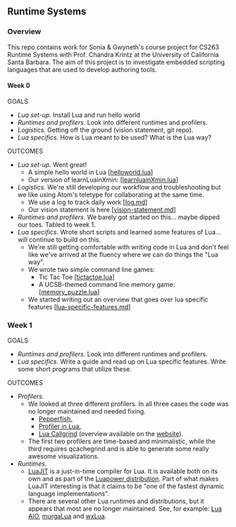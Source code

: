 ## Runtime Systems

### Overview

This repo contains work for Sonia & Gwyneth's course project for CS263 Runtime Systems with Prof. Chandra Krintz at the University of California Santa Barbara. The aim of this project is to investigate embedded scripting languages that are used to develop authoring tools.

#### Week 0

GOALS

- *Lua set-up.* Install Lua and run hello world
- *Runtimes and profilers.* Look into different runtimes and profilers.
- *Logistics.* Getting off the ground (vision statement, git repo).
- *Lua specifics.* How is Lua meant to be used? What is the Lua way?

OUTCOMES

-  *Lua set-up.* Went great!
	- A simple hello world in Lua
	[[helloworld.lua](week0/helloworld.lua)]
	- Our version of learnLuainXmin: [[learnluainXmin.lua](week0/learnluainXmin.lua)]
- *Logistics.* We're still developing our workflow and troubleshooting but we like using Atom's teletype for collaborating at the same time.
	- We use a log to track daily work [[log.md](log.md)]
	- Our vision statement is here [[vision-statement.md](week0/vision-statement.md)]
-  *Runtimes and profilers.* We barely got started on this... maybe dipped our toes. Tabled to week 1.
- *Lua specifics.* Wrote short scripts and learned some features of Lua... will continue to build on this.
	- We're still getting comfortable with writing code in Lua and don't feel like we've arrived at the fluency where we can do things the "Lua way".
	- We wrote two simple command line games:
		- Tic Tac Toe [[tictactoe.lua](week0/tictactoe.lua)]
		- A UCSB-themed command line memory game: [[memory_puzzle.lua](week0/memory_puzzle.lua)]
	- We started writing out an overview that goes over lua specific features [[lua-specific-features.md](week1/lua-specific-features.md)]


### Week 1

GOALS

- *Runtimes and profilers.* Look into different runtimes and profilers.
- *Lua specifics.* Write a guide and read up on Lua specific features. Write some short programs that utilize these.


OUTCOMES

- *Profilers.*
	- We looked at three different profilers. In all three cases the code was no longer maintained and needed fixing.
		- [Pepperfish.](week1/pepperfish_profiler.lua)
		- [Profiler in Lua.](week1/profiler_in_lua.lua)
		- [Lua Callgrind](week1/lua-callgrind.lua) (overview available on the [website](https://jan.kneschke.de/projects/misc/profiling-lua-with-kcachegrind)).
	- The first two profilers are time-based and minimalistic, while the third requires qcachegrind and is able to generate some really awesome visualizations.
- *Runtimes*.
	- [LuaJIT](https://luajit.org/install.html) is a just-in-time compiler for Lua. It is available both on its own and as part of the [Luapower distribution](https://luapower.com). Part of what makes LuaJIT interesting is that it claims to be "one of the fastest dynamic language implementations".
	- There are several other Lua runtimes and distributions, but it appears that most are no longer maintained. See, for example: [Lua AIO](http://luaaio.luaforge.net/index.html), [murgaLua](http://www.murga-projects.com/murgaLua) and [wxLua](http://wxlua.sourceforge.net).
